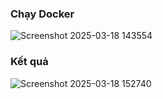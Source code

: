 ### Chạy Docker
![Screenshot 2025-03-18 143554](https://github.com/user-attachments/assets/969b8a61-e6d2-43bf-9d99-7916ac236009)
### Kết quả
![Screenshot 2025-03-18 152740](https://github.com/user-attachments/assets/987bff1c-332d-4bd9-9af3-5ea812792c22)
